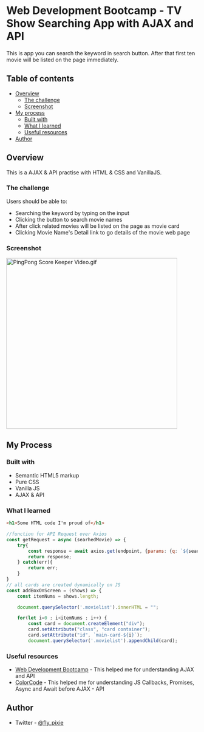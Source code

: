 # Web Development Bootcamp - TV Show Searching App with AJAX and API

This is app you can search the keyword in search button. After that first ten movie will be listed on the page immediately.

## Table of contents

- [Overview](#overview)
  - [The challenge](#the-challenge)
  - [Screenshot](#screenshot)
- [My process](#my-process)
  - [Built with](#built-with)
  - [What I learned](#what-i-learned)
  - [Useful resources](#useful-resources)
- [Author](#author)

## Overview

This is a AJAX & API practise with HTML & CSS and VanillaJS.

### The challenge

Users should be able to:

- Searching the keyword by typing on the input
- Clicking the button to search movie names
- After click related movies will be listed on the page as movie card
- Clicking Movie Name's Detail link to go details of the movie web page

### Screenshot

<img src="./assets/PingPong Score Keeper Video.gif" alt="PingPong Score Keeper Video.gif"  width="450" />

## My Process

### Built with

- Semantic HTML5 markup
- Pure CSS
- Vanilla JS
- AJAX & API

### What I learned

```html
<h1>Some HTML code I'm proud of</h1>
```

```js
//function for API Request over Axios
const getRequest = async (searhedMovie) => {
    try{
        const response = await axios.get(endpoint, {params: {q: `${searhedMovie}`}});
        return response;
    } catch(err){
        return err;
    }
}
// all cards are created dynamically on JS
const addBoxOnScreen = (shows) => {
    const itemNums = shows.length;

    document.querySelector('.movielist').innerHTML = "";

    for(let i=0 ; i<itemNums ; i++) {
        const card = document.createElement("div");
        card.setAttribute("class", "card container");
        card.setAttribute("id", `main-card-${i}`);
        document.querySelector('.movielist').appendChild(card);
```

### Useful resources

- [Web Development Bootcamp](https://www.udemy.com/course/the-web-developer-bootcamp/learn/lecture/22051276?start=420#overview) - This helped me for understanding AJAX and API
- [ColorCode](https://www.youtube.com/watch?v=TnhCX0KkPqs&ab_channel=ColorCode) - This helped me for understanding JS Callbacks, Promises, Async and Await before AJAX - API

## Author

- Twitter - [@fly_pixie](https://twitter.com/fly_pixie)
